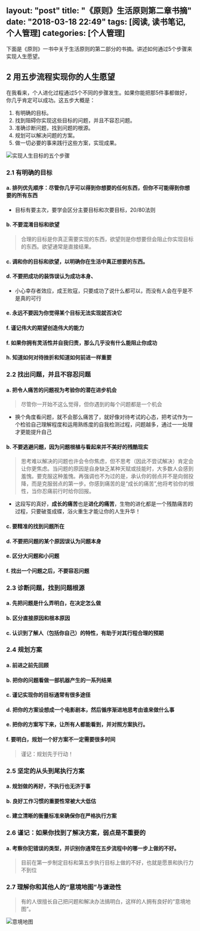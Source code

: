 layout: "post"
title: "《原则》生活原则第二章书摘"
date: "2018-03-18 22:49"
tags: [阅读, 读书笔记, 个人管理]
categories: [个人管理]
---

下面是《原则》一书中关于生活原则的第二部分的书摘。讲述如何通过5个步骤来实现人生愿望。
<!--more-->

## 2 用五步流程实现你的人生愿望

在我看来，个人进化过程通过5个不同的步骤发生。如果你能把那5件事都做好，你几乎肯定可以成功。这五步大概是：

1. 有明确的目标。
2. 找到阻碍你实现这些目标的问题，并且不容忍问题。
3. 准确诊断问题，找到问题的根源。
4. 规划可以解决问题的方案。
5. 做一切必要的事来践行这些方案，实现成果。

![实现人生目标的五个步骤](/images/2018/03/原则-实现愿景的5个步骤.png)



### 2.1 有明确的目标
#### a. 排列优先顺序：尽管你几乎可以得到你想要的任何东西，但你不可能得到你想要的所有东西
- 目标有要主次，要学会区分主要目标和次要目标，20/80法则

#### b. 不要混淆目标和欲望
> 合理的目标是你真正需要实现的东西，欲望则是你想要但会阻止你实现目标的东西。欲望通常是直接结果。

#### c. 调和你的目标和欲望，以明确你在生活中真正想要的东西。
#### d. 不要把成功的装饰误认为成功本身、
- 小心幸存者效应，成王败寇，只要成功了说什么都可以，而没有人会在乎是不是真的可行

#### e. 永远不要因为你觉得某个目标无法实现就否决它
#### f. 谨记伟大的期望创造伟大的能力
#### f. 如果你拥有灵活性并自我归责，那么几乎没有什么能阻止你成功
#### h. 知道如何对待挫折和知道如何前进一样重要
### 2.2 找出问题，并且不容忍问题
#### a. 把令人痛苦的问题视为考验你的潜在进步机会
> 尽管你一开始不这么觉得，但你遇到的每个问题都是一个机会

- 换个角度看问题，就不会那么痛苦了，就好像对待考试的心态，把考试作为一个检验自己理解程度和运用熟练度的自我检测过程，问题越多，通过一一处理才更能提升自己

#### b. 不要逃避问题，因为问题根植与看起来并不美好的残酷现实
> 思考难以解决的问题也许会令你焦虑，但不思考（因此不尝试解决）肯定会让你更焦虑。当问题的原因是自身缺乏某种天赋或技能时，大多数人会感到羞愧。要克服这种羞愧。再强调也不为过的是，承认你的弱点并不是向弱投降，而是克服弱点的第一步。你感到痛苦的是“成长的痛苦”,他将考验你的根性，当你忍痛前行时给你回报。
- 这段写的真好，**成长的痛苦**也是**进化的痛苦**，生物的进化都是一个残酷痛苦的过程，只要破茧成蝶，浴火重生才能让你的人生升华！

#### c. 要精准的找到问题所在
#### d. 不要把问题的某个原因误认为问题本身
#### e. 区分大问题和小问题
#### f. 找出一个问题之后，不要容忍问题

### 2.3 诊断问题，找到问题根源
#### a. 先把问题是什么弄明白，在决定怎么做
#### b. 区分直接原因和根本原因
#### c. 认识到了解人（包括你自己）的特性，有助于对其行程合理的预期
### 2.4 规划方案
#### a. 前进之前先回顾
#### b. 把你的问题看做一部机器产生的一系列结果
#### c. 谨记实现你的目标通常有很多途径
#### d. 把你的方案设想成一个电影剧本，然后循序渐进地思考由谁来做什么事
#### e. 把你的方案写下来，让所有人都能看到，并对照方案执行。
#### f. 要明白，规划一个好方案不一定需要很多时间
> 谨记：规划先于行动！

### 2.5 坚定的从头到尾执行方案
#### a. 规划做的再好，不执行也无济于事
#### b. 良好工作习惯的重要性常被大大低估
#### c. 建立清晰的衡量标准来确保你在严格执行方案

### 2.6 谨记：如果你找到了解决方案，弱点是不重要的
#### a. 考察你犯错误的类型，并识别你通常在五步流程中的哪一步上做的不好。
> 目前在第一步制定目标和第五步执行目标上做的不好，也就是愿景和执行力不到位

### 2.7 理解你和其他人的“意境地图”与谦逊性
> 有的人很擅长自己把问题和解决办法搞明白，这样的人拥有良好的“意境地图”。
>
![意境地图](/images/2018/03/原则-意境地图.jpeg)

